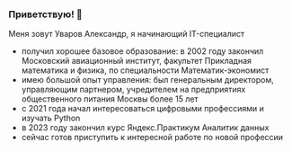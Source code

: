 ### Приветствую! 👋
Меня зовут Уваров Александр, я начинающий IT-специалист
- получил хорошее базовое образование: в 2002 году закончил Московский авиационный институт, факультет Прикладная математика и физика, по специальности Математик-экономист
- имею большой опыт управления: был генеральным директором, управляющим партнером, учредителем на предприятиях общественного питания Москвы более 15 лет
- с 2021 года начал интересоваться цифровыми профессиями и изучать Python
- в 2023 году закончил курс Яндекс.Практикум Аналитик данных
- сейчас готов приступить к интересной работе по новой профессии
